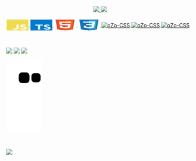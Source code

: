 
<div align="center">
  <a href="https://github.com/strkalec">
  <img height="180em" src="https://github-readme-stats.vercel.app/api?username=strkalec&show_icons=true&theme=dracula&include_all_commits=true&count_private=true"/>
  <img height="180em" src="https://github-readme-stats.vercel.app/api/top-langs/?username=strkalec&layout=compact&langs_count=7&theme=dracula"/>
</div>
<div style="display: inline_block; "><br>
  <img align="center" alt="oZo-Js" height="30" width="60" src="https://raw.githubusercontent.com/devicons/devicon/master/icons/javascript/javascript-plain.svg">
  <img align="center" alt="oZo-Ts" height="30" width="60" src="https://raw.githubusercontent.com/devicons/devicon/master/icons/typescript/typescript-plain.svg">
  <img align="center" alt="oZo-HTML" height="30" width="60" src="https://raw.githubusercontent.com/devicons/devicon/master/icons/html5/html5-original.svg">
  <img align="center" alt="oZo-CSS" height="30" width="60" src="https://raw.githubusercontent.com/devicons/devicon/master/icons/css3/css3-original.svg"> 
   <img align="center" alt="oZo-CSS" height="70" width="60" src="https://cdn.jsdelivr.net/gh/devicons/devicon/icons/nodejs/nodejs-original-wordmark.svg"> 
  <img align="center" alt="oZo-CSS" height="40" width="60" src="https://cdn.jsdelivr.net/gh/devicons/devicon/icons/docker/docker-original-wordmark.svg">
  <img align="center" alt="oZo-CSS" height="40" width="60" src="https://cdn.jsdelivr.net/gh/devicons/devicon/icons/kubernetes/kubernetes-plain-wordmark.svg">


  


  
</div>
  
  ##
 <br>
<div> 
  <a href="https://instagram.com/gabriel_vsm_" target="_blank"><img src="https://img.shields.io/badge/-Instagram-%23E4405F?style=for-the-badge&logo=instagram&logoColor=white" target="_blank"></a>
  <a href = "mailto:vytorgabriel123v@gmail.com"><img src="https://img.shields.io/badge/-Gmail-%23333?style=for-the-badge&logo=gmail&logoColor=white" target="_blank"></a>
  <a href="https://www.linkedin.com/in/strkalec/" target="_blank"><img src="https://img.shields.io/badge/-LinkedIn-%230077B5?style=for-the-badge&logo=linkedin&logoColor=white" target="_blank"></a> 
 
  ![Snake animation](https://github.com/strkalec/strkalec/blob/output/github-contribution-grid-snake.svg)
  
 
</div>

<div>
<br>

![](https://komarev.com/ghpvc/?username=sTrkalec&label=📈+You+are+visitor+number&color=green)
</div>